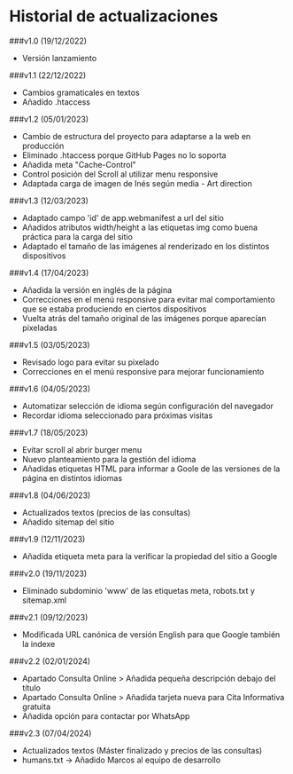 Historial de actualizaciones
============================

###v1.0 (19/12/2022)

- Versión lanzamiento


###v1.1 (22/12/2022)

- Cambios gramaticales en textos
- Añadido .htaccess


###v1.2 (05/01/2023)

- Cambio de estructura del proyecto para adaptarse a la web en producción
- Eliminado .htaccess porque GitHub Pages no lo soporta
- Añadida meta "Cache-Control"
- Control posición del Scroll al utilizar menu responsive
- Adaptada carga de imagen de Inés según media - Art direction


###v1.3 (12/03/2023)

- Adaptado campo 'id' de app.webmanifest a url del sitio
- Añadidos atributos width/height a las etiquetas img como buena práctica para la carga del sitio
- Adaptado el tamaño de las imágenes al renderizado en los distintos dispositivos


###v1.4 (17/04/2023)

- Añadida la versión en inglés de la página
- Correcciones en el menú responsive para evitar mal comportamiento que se estaba produciendo en ciertos dispositivos
- Vuelta atrás del tamaño original de las imágenes porque aparecían pixeladas


###v1.5 (03/05/2023)

- Revisado logo para evitar su pixelado
- Correcciones en el menú responsive para mejorar funcionamiento


###v1.6 (04/05/2023)

- Automatizar selección de idioma según configuración del navegador
- Recordar idioma seleccionado para próximas visitas


###v1.7 (18/05/2023)

- Evitar scroll al abrir burger menu
- Nuevo planteamiento para la gestión del idioma
- Añadidas etiquetas HTML para informar a Goole de las versiones de la página en distintos idiomas


###v1.8 (04/06/2023)

- Actualizados textos (precios de las consultas)
- Añadido sitemap del sitio


###v1.9 (12/11/2023)

- Añadida etiqueta meta para la verificar la propiedad del sitio a Google


###v2.0 (19/11/2023)

- Eliminado subdominio 'www' de las etiquetas meta, robots.txt y sitemap.xml


###v2.1 (09/12/2023)

- Modificada URL canónica de versión English para que Google también la indexe


###v2.2 (02/01/2024)

- Apartado Consulta Online > Añadida pequeña descripción debajo del título
- Apartado Consulta Online > Añadida tarjeta nueva para Cita Informativa gratuita
- Añadida opción para contactar por WhatsApp


###v2.3 (07/04/2024)

- Actualizados textos (Máster finalizado y precios de las consultas)
- humans.txt -> Añadido Marcos al equipo de desarrollo
